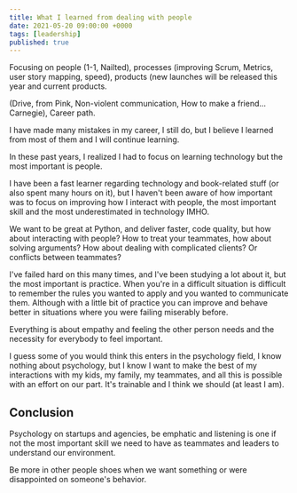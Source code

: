 ```yaml
---
title: What I learned from dealing with people
date: 2021-05-20 09:00:00 +0000
tags: [leadership]
published: true
---
```


Focusing on people (1-1, Nailted), processes
(improving Scrum, Metrics, user story mapping, speed),
products (new launches will be released this year
and current products.

(Drive, from Pink, Non-violent communication, How to make a friend... Carnegie), Career path.

I have made many mistakes in my career, I
still do, but I believe I learned from most of
them and I will continue learning.

In these past years, I realized I had to focus on
learning technology but the most important is
people.

I have been a fast learner regarding technology and
book-related stuff (or also spent many hours on it),
but I haven't been aware of
how important was to focus on improving how I
interact with people, the most important skill and
the most underestimated in technology IMHO.

We want to be great at Python, and deliver faster,
code quality, but how about interacting with
people? How to treat your teammates, how about solving
arguments? How about dealing with complicated
clients? Or conflicts between teammates?

I've failed hard on this many times, and I've been
studying a lot about it, but the most important is practice.
When you're in a difficult situation is difficult to
remember the rules you wanted to apply and you wanted to communicate them.
Although with a little bit of practice
you can improve and behave better in
situations where you were failing miserably before.

Everything is about empathy and feeling the other
person needs and the necessity for everybody to feel important.

I guess some of you would think this enters
in the psychology field, I know nothing
about psychology, but I know I want to
make the best of my interactions with
my kids, my family, my teammates, and all
this is possible with an effort on
our part. It's trainable and I think we should (at least I am).

## Conclusion

Psychology on startups and agencies, be emphatic
and listening is one if not the most important skill
we need to have as teammates and leaders to
understand our environment.

Be more in other people shoes when we want something or were disappointed on
someone's behavior.
